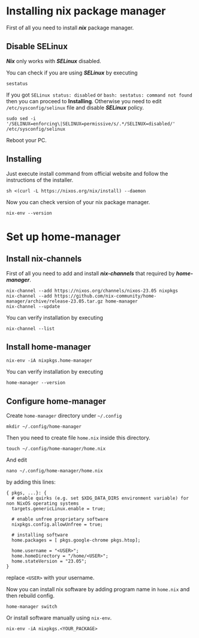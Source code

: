 # Installing nix package manager
First of all you need to install ***nix*** package manager.
## Disable SELinux
***Nix*** only works with ***SELinux*** disabled.

You can check if you are using ***SELinux*** by executing
```
sestatus
```
If you got `SELinux status: disabled` or `bash: sestatus: command not found` then you can proceed to **Installing**.
Otherwise you need to edit `/etc/sysconfig/selinux` file and disable ***SELinux*** policy.
```
sudo sed -i '/SELINUX=enforcing\|SELINUX=permissive/s/.*/SELINUX=disabled/' /etc/sysconfig/selinux
```
Reboot your PC.
## Installing
Just execute install command from official website and follow the instructions of the installer.
```
sh <(curl -L https://nixos.org/nix/install) --daemon
```
Now you can check version of your nix package manager.
```
nix-env --version
```
# Set up home-manager
## Install nix-channels
First of all you need to add and install ***nix-channels*** that required by ***home-manager***.

```
nix-channel --add https://nixos.org/channels/nixos-23.05 nixpkgs
nix-channel --add https://github.com/nix-community/home-manager/archive/release-23.05.tar.gz home-manager
nix-channel --update
```
You can verify installation by executing
```
nix-channel --list
```
## Install home-manager
```
nix-env -iA nixpkgs.home-manager
```
You can verify installation by executing
```
home-manager --version
```
## Configure home-manager
Create `home-manager` directory under `~/.config`
```
mkdir ~/.config/home-manager
```
Then you need to create file `home.nix` inside this directory.
```
touch ~/.config/home-manager/home.nix
```
And edit
```
nano ~/.config/home-manager/home.nix
```
by adding this lines:
```
{ pkgs, ...}: {
  # enable quirks (e.g. set $XDG_DATA_DIRS environment variable) for non NixOS operating systems 
  targets.genericLinux.enable = true;

  # enable unfree proprietary software
  nixpkgs.config.allowUnfree = true;

  # installing software
  home.packages = [ pkgs.google-chrome pkgs.htop];

  home.username = "<USER>";
  home.homeDirectory = "/home/<USER>";
  home.stateVersion = "23.05";
}

```
replace `<USER>` with your username.

Now you can install nix software by adding program name in `home.nix` and then rebuild config.
```
home-manager switch
```
Or install software manually using `nix-env`.
```
nix-env -iA nixpkgs.<YOUR_PACKAGE>
```
